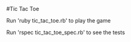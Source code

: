 #Tic Tac Toe

Run 'ruby tic_tac_toe.rb' to play the game

Run 'rspec tic_tac_toe_spec.rb' to see the tests